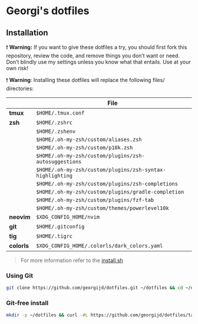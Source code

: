 # Georgi's dotfiles

## Installation

 :exclamation: **Warning:** If you want to give these dotfiles a try, you should first fork this repository, review the code, and remove things you don’t want or need. Don’t blindly use my settings unless you know what that entails. Use at your own risk!

:exclamation: **Warning**: Installing these dotfiles will replace the following files/ directories:

|| File
------------- | -------------
**tmux**  | `$HOME/.tmux.conf`
**zsh**  | `$HOME/.zshrc`
|| `$HOME/.zshenv`
|| `$HOME/.oh-my-zsh/custom/aliases.zsh`
|| `$HOME/.oh-my-zsh/custom/p10k.zsh`
|| `$HOME/.oh-my-zsh/custom/plugins/zsh-autosuggestions`
|| `$HOME/.oh-my-zsh/custom/plugins/zsh-syntax-highlighting`
|| `$HOME/.oh-my-zsh/custom/plugins/zsh-completions`
|| `$HOME/.oh-my-zsh/custom/plugins/gradle-completion`
|| `$HOME/.oh-my-zsh/custom/plugins/fzf-tab`
|| `$HOME/.oh-my-zsh/custom/themes/powerlevel10k`
**neovim**  | `$XDG_CONFIG_HOME/nvim`
**git**  | `$HOME/.gitconfig`
**tig**  | `$HOME/.tigrc`
**colorls**  | `$XDG_CONFIG_HOME/.colorls/dark_colors.yaml`

> For more information refer to the [install.sh](./install.sh)

### Using Git
```bash
git clone https://github.com/georgijd/dotfiles.git ~/dotfiles && cd ~/dotfiles && ./install.sh
```

### Git-free install
```bash
mkdir -p ~/dotfiles && curl -#L https://github.com/georgijd/dotfiles/tarball/master | tar -xzv -C ~/dotfiles --strip-components=1 && cd ~/dotfiles && ./install.sh
```
